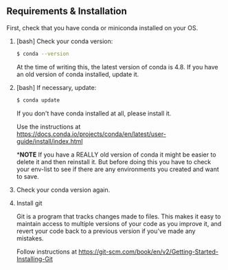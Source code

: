 Requirements & Installation
--------------------------

First, check that you have conda or miniconda installed 
on your OS. 

1. [bash] Check your conda version:

   ```bash
   $ conda --version
   ```
   At the time of writing this, the latest version of conda is 
   4.8. If you have an old version of conda installed, update 
   it.

2. [bash] If necessary, update:

   ```bash
   $ conda update
   ```

   If you don't have conda installed at all, please install it. 

   Use the instructions at 
   https://docs.conda.io/projects/conda/en/latest/user-guide/install/index.html 

   ***NOTE** If you have a REALLY old version of conda it might 
   be easier to delete it and then reinstall it. But before 
   doing this you have to check your env-list to see if there 
   are any environments you created and want to save.

3. Check your conda version again.

4. Install git

   Git is a program that tracks changes made to files. This 
   makes it easy to maintain access to multiple versions of 
   your code as you improve it, and revert your code back to 
   a previous version if you've made any mistakes.

   Follow instructions at 
   https://git-scm.com/book/en/v2/Getting-Started-Installing-Git
